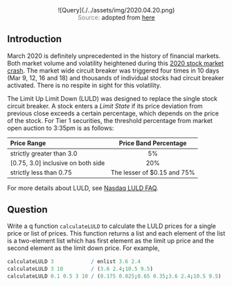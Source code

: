 <span style="display:block;text-align:center">
![Query](./../assets/img/2020.04.20.png)
</span>
<span style="display:block;text-align:center"><font color="grey">Source: </font>adopted from <a href="https://slingshotfutures.com/2019/01/14/what-is-limit-up-and-limit-down-www-slingshotfutures-com/">here</a></span>


## Introduction
March 2020 is definitely unprecedented in the history of financial markets. Both market volume and volatility heightened during this [2020 stock market crash][2020_crash]. The market wide circuit breaker was triggered four times in 10 days (Mar 9, 12, 16 and 18) and thousands of individual stocks had circuit breaker activated. There is no respite in sight for this volatility.

The Limit Up Limit Down (LULD) was designed to replace the single stock circuit breaker. A stock enters a *Limit State* if its price deviation from previous close exceeds a certain percentage, which depends on the price of the stock. For Tier 1 securities, the threshold percentage from market open auction to 3:35pm is as follows:

| Price Range                        |    Price Band Percentage    |
|:-----------------------------------|:---------------------------:|
| strictly greater than 3.0          |             5%              |
| [0.75, 3.0] inclusive on both side |             20%             |
| strictly less than 0.75            | The lesser of $0.15 and 75% |

For more details about LULD, see [Nasdaq LULD FAQ][NasdaqFAQ].


## Question
Write a q function ``calculateLULD`` to calculate the LULD prices for a single price or list of prices. This function returns a list and each element of the list is a two-element list which has first element as the limit up price and the second element as the limit down price. For example,

```q
calculateLULD 3            / enlist 3.6 2.4
calculateLULD 3 10         / (3.6 2.4;10.5 9.5)
calculateLULD 0.1 0.5 3 10 / (0.175 0.025;0.65 0.35;3.6 2.4;10.5 9.5)
```

[2020_crash]: https://en.wikipedia.org/wiki/2020_stock_market_crash
[NasdaqFAQ]: https://www.nasdaqtrader.com/content/MarketRegulation/LULD_FAQ.pdf

